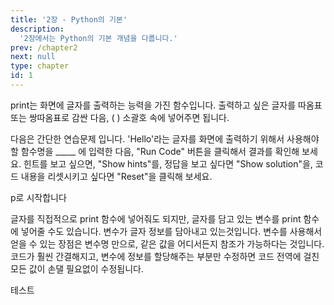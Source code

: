 ```yaml
---
title: '2장 - Python의 기본'
description:
  '2장에서는 Python의 기본 개념을 다룹니다.'
prev: /chapter2
next: null
type: chapter
id: 1
---
```


<exercise id="1" title="변수">
  <p>
    print는 화면에 글자를 출력하는 능력을 가진 함수입니다. 출력하고 싶은 글자를 따옴표 또는 쌍따옴표로 감싼 다음, ( ) 소괄호 속에 넣어주면 됩니다. 
  </p>

  <p>
    다음은 간단한 연습문제 입니다. 'Hello'라는 글자를 화면에 출력하기 위해서 사용해야 할 함수명을 _____ 에 입력한 다음, "Run Code" 버튼을 클릭해서 결과를 확인해 보세요. 힌트를 보고 싶으면, "Show hints"를, 정답을 보고 싶다면 "Show solution"을, 코드 내용을 리셋시키고 싶다면 "Reset"을 클릭해 보세요.
  </p>

  <codeblock id="02_01">
    p로 시작합니다
  </codeblock>

  <p>
    글자를 직접적으로 print 함수에 넣어줘도 되지만, 글자를 담고 있는 변수를 print 함수에 넣어줄 수도 있습니다. 변수가 글자 정보를 담아내고 있는것입니다. 변수를 사용해서 얻을 수 있는 장점은 변수명 만으로, 같은 값을 어디서든지 참조가 가능하다는 것입니다. 코드가 훨씬 간결해지고, 변수에 정보를 할당해주는 부분만 수정하면 코드 전역에 걸친 모든 값이 손댈 필요없이 수정됩니다.
  </p>
  
</exercise>

<exercise id="2" title="변수">
테스트
</exercise>

<!-- <exercise id="1" title="Introduction" type="slides">

<slides source="chapter1_01_introduction">
</slides>

</exercise>

<exercise id="2" title="Getting Started">

Let's ask some questions about the slides. Whats the correct answer?

<choice>
<opt text="Answer one">

This is not the correct answer.

</opt>

<opt text="Answer two" correct="true">

Good job!

</opt>

<opt text="Answer three">

This is not correct either.

</opt>
</choice>

</exercise>

<exercise id="3" title="First steps">

This is a code exercise. The content can be formatted in simple Markdown – so
you can have **bold text**, `code` or [links](https://spacy.io) or lists, like
the one for the instructions below.

- These are instructions and they can have bullet points.
- The code block below will look for the files `exc_01_03`, `solution_01_03` and
  `test_01_03` in `/exercises`.

<codeblock id="01_03">

This is a hint.

</codeblock>

</exercise> -->
